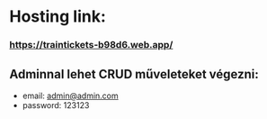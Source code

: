 
# Hosting link:

### https://traintickets-b98d6.web.app/

## Adminnal lehet CRUD műveleteket végezni:
 - email: admin@admin.com 
 - password: 123123
